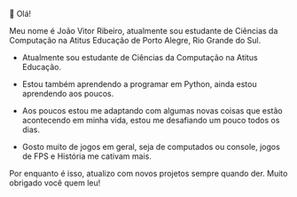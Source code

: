 
👋 Olá!

Meu nome é João Vitor Ribeiro, atualmente sou estudante de Ciências da Computação na Atitus Educação de Porto Alegre, Rio Grande do Sul.

  - Atualmente sou estudante de Ciências da Computação na Atitus Educação.
  
  - Estou também aprendendo a programar em Python, ainda estou aprendendo aos poucos.

  - Aos poucos estou me adaptando com algumas novas coisas que estão acontecendo em minha vida,
  estou me desafiando um pouco todos os dias.

  - Gosto muito de jogos em geral, seja de computados ou console, jogos de FPS e História me cativam mais.

Por enquanto é isso, atualizo com novos projetos sempre quando der. Muito obrigado você quem leu!
